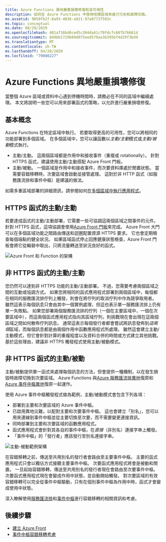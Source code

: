 ```yaml
---
title: Azure Functions 異地嚴重損壞修復和高可用性
description: 如何在 Azure Functions 中使用地理區域來進行冗余和故障切換。
ms.assetid: 9058fb2f-8a93-4036-a921-97a0772f503c
ms.topic: conceptual
ms.date: 08/29/2019
ms.openlocfilehash: 481a716bd6ced5c304da41c70fdcfc687b76661d
ms.sourcegitcommit: 849bb1729b89d075eed579aa36395bf4d29f3bd9
ms.translationtype: MT
ms.contentlocale: zh-TW
ms.lasthandoff: 04/28/2020
ms.locfileid: "79080227"
---
```

# <a name="azure-functions-geo-disaster-recovery"></a>Azure Functions 異地嚴重損壞修復

當整個 Azure 區域或資料中心遇到停機時間時，請務必在不同的區域中繼續處理。  本文將說明一些您可以用來部署函式的策略，以允許進行嚴重損壞修復。

## <a name="basic-concepts"></a>基本概念

Azure Functions 在特定區域中執行。  若要取得更高的可用性，您可以將相同的功能部署到多個區域。  在多個區域中，您可以讓函數以*主動/主動*模式或*主動/被動*模式執行。  

* 主動/主動。 這兩個區域都是作用中和接收事件（重複或 rotationally）。 針對 HTTPS 函式，建議使用主動/主動搭配 Azure Front 門板。
* 主動/被動。 一個區域是作用中和接收事件，而次要資料庫處於閒置狀態。  當需要容錯移轉時，次要區域會啟動並接管處理。  這對於非 HTTP 函式（如服務匯流排和事件中樞）是建議的做法。

如需多重區域部署的詳細資訊，請參閱如何[在多個區域中執行應用程式](https://docs.microsoft.com/azure/architecture/reference-architectures/app-service-web-app/multi-region)。

## <a name="activeactive-for-https-functions"></a>HTTPS 函式的主動/主動

若要達成函式的主動/主動部署，它需要一些可協調這兩個區域之間事件的元件。  針對 HTTPS 函式，這項協調會使用[Azure Front 門板](../frontdoor/front-door-overview.md)來完成。  Azure Front 大門可以在多個區域功能之間路由傳送和迴圈配置資源 HTTPS 要求。  它也會定期檢查每個端點的健全狀況。  如果區域函式停止回應健康狀態檢查，Azure Front 門板會將它從輪替中取出，只將流量轉送至狀況良好的函式。  

![Azure Front 和 Function 的架構](media/functions-geo-dr/front-door.png)  

## <a name="activeactive-for-non-https-functions"></a>非 HTTPS 函式的主動/主動

您仍然可以達到非 HTTPS 功能的主動/主動部署。  不過，您需要考慮兩個區域之間的互動或協調方式。  如果您將相同的函式應用程式部署到兩個區域中，每個都在相同的服務匯流排佇列上觸發，則會在將佇列的取消佇列中作為競爭取用者。  雖然這表示每個訊息只會由其中一個實例處理，但這也表示單一服務匯流排上仍有單一失敗點。  如果您部署兩個服務匯流排的佇列（一個在主要區域中，一個在次要區域中），而這兩個函式應用程式指向其區域佇列，則挑戰現在會出現在這兩個區域之間如何散佈佇列訊息。  通常這表示每個發行者都會嘗試將訊息發佈到*這兩個*區域，而每個訊息都是由兩個作用中函數應用程式所處理。  雖然這會建立主動/主動模式，但它會針對計算的重複程度以及資料合併的時間或方式建立其他挑戰。  基於這些理由，建議非 HTTPS 觸發程式使用主動/被動模式。

## <a name="activepassive-for-non-https-functions"></a>非 HTTPS 函式的主動/被動

主動/被動提供單一函式來處理每個訊息的方法，但會提供一種機制，以在發生損毀時故障切換到次要區域。  Azure Functions 與[Azure 服務匯流排異地](../service-bus-messaging/service-bus-geo-dr.md)復原和[Azure 事件中樞異地](../event-hubs/event-hubs-geo-dr.md)復原一起運作。

使用 Azure 事件中樞觸發程式做為範例，主動/被動模式會包含下列各項：

* 部署到主要和次要區域的 Azure 事件中樞。
* 已啟用異地災難，以配對主要和次要事件中樞。  這也會建立「別名」，您可以用來連線到事件中樞並從主要切換至次要，而不需要變更連接資訊。
* 同時部署到主要和次要區域的函數應用程式。
* 函式應用程式會針對其各自的事件中樞，在*直接*（非別名）連接字串上觸發。 
* 「事件中樞」的「發行者」應該發行至別名連接字串。 

![主動-被動範例架構](media/functions-geo-dr/active-passive.png)

在容錯移轉之前，傳送至共用別名的發行者會路由至主要事件中樞。  主要的函式應用程式只會以獨佔方式接聽主要事件中樞。  次要函式應用程式將會是被動和閒置。  一旦起始容錯移轉，傳送至共用別名的發行者現在會路由至次要事件中樞。  次要函式應用程式現在會變成作用中狀態，並自動開始觸發。  對次要區域的有效容錯移轉可以完全從事件中樞驅動，只有在個別事件中樞為作用中時，函式才會變成使用中狀態。

深入瞭解使用[服務匯流排](../service-bus-messaging/service-bus-geo-dr.md)和[事件中樞](../event-hubs/event-hubs-geo-dr.md)進行容錯移轉的相關資訊和考慮。

## <a name="next-steps"></a>後續步驟

* [建立 Azure Front](../frontdoor/quickstart-create-front-door.md)
* [事件中樞容錯移轉考慮](../event-hubs/event-hubs-geo-dr.md#considerations)
